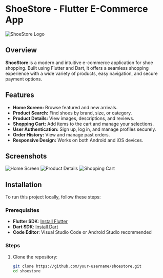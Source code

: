 # ShoeStore - Flutter E-Commerce App

![ShoeStore Logo](link-to-your-logo.png)

## Overview

**ShoeStore** is a modern and intuitive e-commerce application for shoe shopping. Built using Flutter and Dart, it offers a seamless shopping experience with a wide variety of products, easy navigation, and secure payment options.

## Features

- **Home Screen:** Browse featured and new arrivals.
- **Product Search:** Find shoes by brand, size, or category.
- **Product Details:** View images, descriptions, and reviews.
- **Shopping Cart:** Add items to the cart and manage your selections.
- **User Authentication:** Sign up, log in, and manage profiles securely.
- **Order History:** View and manage past orders.
- **Responsive Design:** Works on both Android and iOS devices.

## Screenshots

![Home Screen](link-to-home-screenshot.png)
![Product Details](link-to-product-details-screenshot.png)
![Shopping Cart](link-to-cart-screenshot.png)

## Installation

To run this project locally, follow these steps:

### Prerequisites

- **Flutter SDK**: [Install Flutter](https://flutter.dev/docs/get-started/install)
- **Dart SDK**: [Install Dart](https://dart.dev/get-dart)
- **Code Editor**: Visual Studio Code or Android Studio recommended

### Steps

1. Clone the repository:

   ```bash
   git clone https://github.com/your-username/shoestore.git
   cd shoestore
